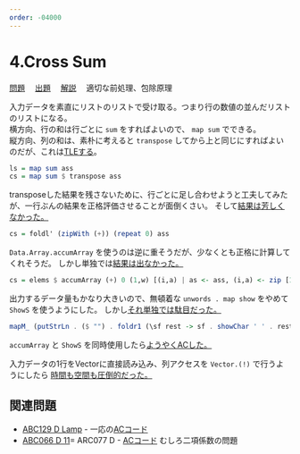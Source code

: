 ```yaml
---
order: -04000
---
```


# 4.Cross Sum

[問題](https://atcoder.jp/contests/typical90/tasks/typical90_d)
　[出題](https://github.com/E869120/kyopro_educational_90/blob/main/problem/004.jpg?raw=true)
　[解説](https://github.com/E869120/kyopro_educational_90/blob/main/editorial/004.jpg?raw=true)
　適切な前処理、包除原理

入力データを素直にリストのリストで受け取る。つまり行の数値の並んだリストのリストになる。  
横方向、行の和は行ごとに `sum` をすればよいので、 `map sum` でできる。  
縦方向、列の和は、素朴に考えると `transpose` してから上と同じにすればよいのだが、これは[TLEする](https://atcoder.jp/contests/typical90/submissions/21988590)。

```haskell
ls = map sum ass
cs = map sum $ transpose ass
```

transposeした結果を残さないために、行ごとに足し合わせようと工夫してみたが、一行ぶんの結果を正格評価させることが面倒くさい。
そして[結果は芳しくなかった。](https://atcoder.jp/contests/typical90/submissions/21988666)

```haskell
cs = foldl' (zipWith (+)) (repeat 0) ass
```

`Data.Array.accumArray` を使うのは逆に重そうだが、少なくとも正格に計算してくれそうだ。
しかし単独では[結果は出なかった。](https://atcoder.jp/contests/typical90/submissions/21988821)

```haskell
cs = elems $ accumArray (+) 0 (1,w) [(i,a) | as <- ass, (i,a) <- zip [1..] as]
```

出力するデータ量もかなり大きいので、無頓着な `unwords . map show` をやめて `ShowS` を使うようにした。
しかし[それ単独では駄目だった。](https://atcoder.jp/contests/typical90/submissions/23707540)

```haskell
mapM_ (putStrLn . ($ "") . foldr1 (\sf rest -> sf . showChar ' ' . rest) . map shows) ans
```

`accumArray` と `ShowS` を同時使用したら[ようやくACした。](https://atcoder.jp/contests/typical90/submissions/23707569)

入力データの1行をVectorに直接読み込み、列アクセスを `Vector.(!)` で行うようにしたら
[時間も空間も圧倒的だった。](https://atcoder.jp/contests/typical90/submissions/30265942)

## 関連問題

- [ABC129 D Lamp](https://atcoder.jp/contests/abc129/tasks/abc129_d) - 一応の[ACコード](https://atcoder.jp/contests/abc129/submissions/28707608)
- [ABC066 D 11](https://atcoder.jp/contests/abc066/tasks/arc077_b)= ARC077 D - [ACコード](https://atcoder.jp/contests/abc066/submissions/30318647) むしろ二項係数の問題
